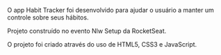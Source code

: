 O app Habit Tracker foi desenvolvido para ajudar o usuário a manter um controle sobre seus hábitos.

Projeto construído no evento Nlw Setup da RocketSeat.

O projeto foi criado através do uso de HTML5, CSS3 e JavaScript.